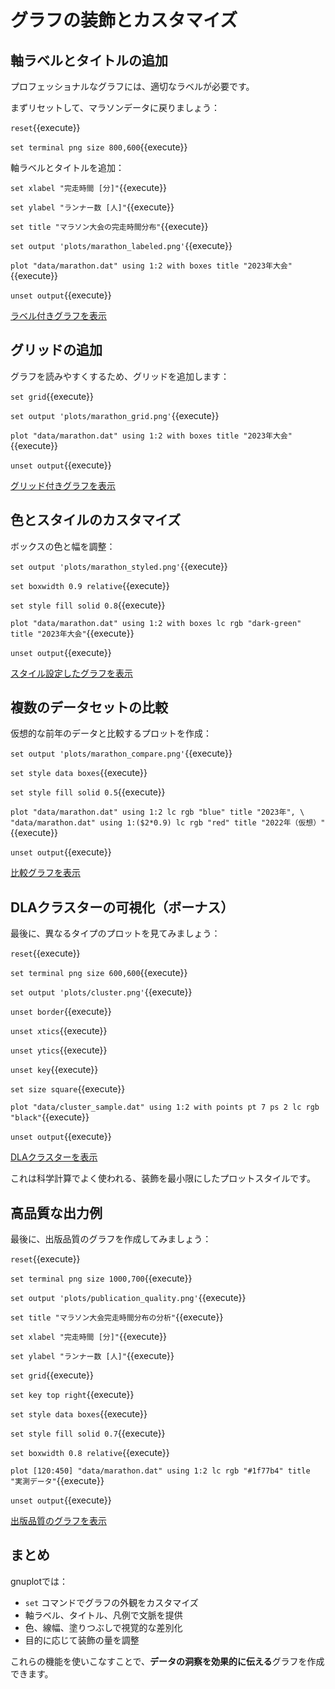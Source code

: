 # グラフの装飾とカスタマイズ

## 軸ラベルとタイトルの追加

プロフェッショナルなグラフには、適切なラベルが必要です。

まずリセットして、マラソンデータに戻りましょう：

`reset`{{execute}}

`set terminal png size 800,600`{{execute}}

軸ラベルとタイトルを追加：

`set xlabel "完走時間 [分]"`{{execute}}

`set ylabel "ランナー数 [人]"`{{execute}}

`set title "マラソン大会の完走時間分布"`{{execute}}

`set output 'plots/marathon_labeled.png'`{{execute}}

`plot "data/marathon.dat" using 1:2 with boxes title "2023年大会"`{{execute}}

`unset output`{{execute}}

[ラベル付きグラフを表示]({{TRAFFIC_HOST1_8080}}/plots/marathon_labeled.png)

## グリッドの追加

グラフを読みやすくするため、グリッドを追加します：

`set grid`{{execute}}

`set output 'plots/marathon_grid.png'`{{execute}}

`plot "data/marathon.dat" using 1:2 with boxes title "2023年大会"`{{execute}}

`unset output`{{execute}}

[グリッド付きグラフを表示]({{TRAFFIC_HOST1_8080}}/plots/marathon_grid.png)

## 色とスタイルのカスタマイズ

ボックスの色と幅を調整：

`set output 'plots/marathon_styled.png'`{{execute}}

`set boxwidth 0.9 relative`{{execute}}

`set style fill solid 0.8`{{execute}}

`plot "data/marathon.dat" using 1:2 with boxes lc rgb "dark-green" title "2023年大会"`{{execute}}

`unset output`{{execute}}

[スタイル設定したグラフを表示]({{TRAFFIC_HOST1_8080}}/plots/marathon_styled.png)

## 複数のデータセットの比較

仮想的な前年のデータと比較するプロットを作成：

`set output 'plots/marathon_compare.png'`{{execute}}

`set style data boxes`{{execute}}

`set style fill solid 0.5`{{execute}}

`plot "data/marathon.dat" using 1:2 lc rgb "blue" title "2023年", \
"data/marathon.dat" using 1:($2*0.9) lc rgb "red" title "2022年（仮想）"`{{execute}}

`unset output`{{execute}}

[比較グラフを表示]({{TRAFFIC_HOST1_8080}}/plots/marathon_compare.png)

## DLAクラスターの可視化（ボーナス）

最後に、異なるタイプのプロットを見てみましょう：

`reset`{{execute}}

`set terminal png size 600,600`{{execute}}

`set output 'plots/cluster.png'`{{execute}}

`unset border`{{execute}}

`unset xtics`{{execute}}

`unset ytics`{{execute}}

`unset key`{{execute}}

`set size square`{{execute}}

`plot "data/cluster_sample.dat" using 1:2 with points pt 7 ps 2 lc rgb "black"`{{execute}}

`unset output`{{execute}}

[DLAクラスターを表示]({{TRAFFIC_HOST1_8080}}/plots/cluster.png)

これは科学計算でよく使われる、装飾を最小限にしたプロットスタイルです。

## 高品質な出力例

最後に、出版品質のグラフを作成してみましょう：

`reset`{{execute}}

`set terminal png size 1000,700`{{execute}}

`set output 'plots/publication_quality.png'`{{execute}}

`set title "マラソン大会完走時間分布の分析"`{{execute}}

`set xlabel "完走時間 [分]"`{{execute}}

`set ylabel "ランナー数 [人]"`{{execute}}

`set grid`{{execute}}

`set key top right`{{execute}}

`set style data boxes`{{execute}}

`set style fill solid 0.7`{{execute}}

`set boxwidth 0.8 relative`{{execute}}

`plot [120:450] "data/marathon.dat" using 1:2 lc rgb "#1f77b4" title "実測データ"`{{execute}}

`unset output`{{execute}}

[出版品質のグラフを表示]({{TRAFFIC_HOST1_8080}}/plots/publication_quality.png)

## まとめ

gnuplotでは：
- `set` コマンドでグラフの外観をカスタマイズ
- 軸ラベル、タイトル、凡例で文脈を提供
- 色、線幅、塗りつぶしで視覚的な差別化
- 目的に応じて装飾の量を調整

これらの機能を使いこなすことで、**データの洞察を効果的に伝える**グラフを作成できます。